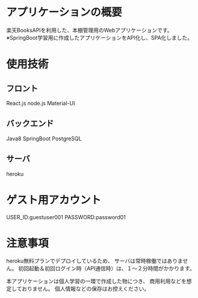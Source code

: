 # アプリケーションの概要
楽天BooksAPIを利用した、本棚管理用のWebアプリケーションです。
※SpringBoot学習用に作成したアプリケーションをAPI化し、SPA化しました。

# 使用技術
## フロント
React.js
node.js
Material-UI
## バックエンド
Java8
SpringBoot
PostgreSQL
## サーバ
heroku

# ゲスト用アカウント
USER_ID:guestuser001
PASSWORD:password01

# 注意事項
heroku無料プランでデプロイしているため、
サーバは常時稼働ではありません。
初回起動＆初回ログイン時（API通信時）は、１〜２分時間がかかります。

本アプリケーションは個人学習の一環で作成した物につき、
商用利用などを想定しておりません。
個人情報などの保存はお控えください。

